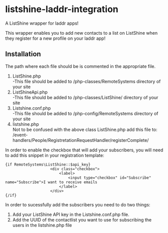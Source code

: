 # listshine-laddr-integration
A ListShine wrapper for laddr apps!

This wrapper enables you to add new contacts to a list on ListShine when they register for a new profile on your laddr app!
## Installation 
The path where each file should be is commented in the appropriate file.
  1. ListShine.php  
     -This file should be added to /php-classes/RemoteSystems directory of your site
  2. ListShineApi.php  
     -This file should be added to /php-classes/ListShine/ directory of your site
  3. Listshine.conf.php  
     -This file should be added to /php-config/RemoteSystems directory of your site
  4. listshine.php  
    Not to be confused with the above class ListShine.php add this file to:  
     /event-handlers/People/RegistretationRequestHandler/registerComplete/ 


In order to enable the checkbox that will add your subscribers, you will need to add this snippet in your registration template:
```
{if RemoteSystems\ListShine::$api_key}
                    <div class="checkbox">
                        <label>
                            <input type="checkbox" id="Subscribe" name="Subscribe">I want to receive emails
                        </label>        
                    </div>
{/if}
```

In order to sucessfully add the subscribers you need to do two things:
  1. Add your ListShine API key in the Listshine.conf.php file.
  2. Add the UUID of the contactlist you want to use for subscribing the users in the listshine.php file
